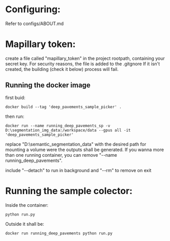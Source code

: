 # Configuring:

Refer to configs/ABOUT.md

# Mapillary token:

create a file called "mapillary_token" in the project rootpath, containing your secret key.
For security reasons, the file is added to the .gitgnore
If it isn't created, the building (check it below) process will fail. 


## Running the docker image

first buid:

    docker build --tag 'deep_pavements_sample_picker' .

then run:

    docker run --name running_deep_pavements_sp -v D:\segmentation_img_data:/workspace/data --gpus all -it 'deep_pavements_sample_picker' 

replace "D:\semantic_segmentation_data" with the desired path for mounting a volume were the outputs shall be generated. If you wanna more than one running container, you can remove "--name running_deep_pavements". 

include "--detach" to run in background and "--rm" to remove on exit

# Running the sample colector:

Inside the container:

    python run.py

Outside it shall be: 

    docker run running_deep_pavements python run.py
